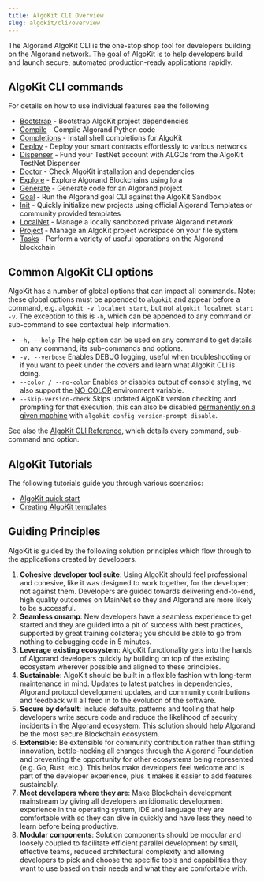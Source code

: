 ```yaml
---
title: AlgoKit CLI Overview
slug: algokit/cli/overview
---
```

The Algorand AlgoKit CLI is the one-stop shop tool for developers building on the Algorand network. The goal of AlgoKit is to help developers build and launch secure, automated production-ready applications rapidly.

## AlgoKit CLI commands

For details on how to use individual features see the following

- [Bootstrap](/algokit/cli/project/bootstrap) - Bootstrap AlgoKit project dependencies
- [Compile](/algokit/cli/compile) - Compile Algorand Python code
- [Completions](/algokit/cli/completions) - Install shell completions for AlgoKit
- [Deploy](/algokit/cli/project/deploy) - Deploy your smart contracts effortlessly to various networks
- [Dispenser](/algokit/cli/dispenser) - Fund your TestNet account with ALGOs from the AlgoKit TestNet Dispenser
- [Doctor](/algokit/cli/doctor) - Check AlgoKit installation and dependencies
- [Explore](/algokit/cli/explore) - Explore Algorand Blockchains using lora
- [Generate](/algokit/cli/generate) - Generate code for an Algorand project
- [Goal](/algokit/cli/goal) - Run the Algorand goal CLI against the AlgoKit Sandbox
- [Init](/algokit/cli/init) - Quickly initialize new projects using official Algorand Templates or community provided templates
- [LocalNet](/algokit/cli/localnet) - Manage a locally sandboxed private Algorand network
- [Project](/algokit/cli/project) - Manage an AlgoKit project workspace on your file system
- [Tasks](/algokit/cli/tasks) - Perform a variety of useful operations on the Algorand blockchain

## Common AlgoKit CLI options

AlgoKit has a number of global options that can impact all commands. Note: these global options must be appended to `algokit` and appear before a command, e.g. `algokit -v localnet start`, but not `algokit localnet start -v`. The exception to this is `-h`, which can be appended to any command or sub-command to see contextual help information.

- `-h, --help` The help option can be used on any command to get details on any command, its sub-commands and options.
- `-v, --verbose` Enables DEBUG logging, useful when troubleshooting or if you want to peek under the covers and learn what AlgoKit CLI is doing.
- `--color / --no-color` Enables or disables output of console styling, we also support the [NO_COLOR](https://no-color.org) environment variable.
- `--skip-version-check` Skips updated AlgoKit version checking and prompting for that execution, this can also be disabled [permanently on a given machine](/algokit/cli/./cli/index#version-prompt) with `algokit config version-prompt disable`.

See also the [AlgoKit CLI Reference](/algokit/cli/./cli/index), which details every command, sub-command and option.

## AlgoKit Tutorials

The following tutorials guide you through various scenarios:

- [AlgoKit quick start](/algokit/cli/./tutorials/intro)
- [Creating AlgoKit templates](/algokit/cli/./tutorials/algokit-template)

## Guiding Principles

AlgoKit is guided by the following solution principles which flow through to the applications created by developers.

1. **Cohesive developer tool suite**: Using AlgoKit should feel professional and cohesive, like it was designed to work together, for the developer; not against them. Developers are guided towards delivering end-to-end, high quality outcomes on MainNet so they and Algorand are more likely to be successful.
2. **Seamless onramp**: New developers have a seamless experience to get started and they are guided into a pit of success with best practices, supported by great training collateral; you should be able to go from nothing to debugging code in 5 minutes.
3. **Leverage existing ecosystem**: AlgoKit functionality gets into the hands of Algorand developers quickly by building on top of the existing ecosystem wherever possible and aligned to these principles.
4. **Sustainable**: AlgoKit should be built in a flexible fashion with long-term maintenance in mind. Updates to latest patches in dependencies, Algorand protocol development updates, and community contributions and feedback will all feed in to the evolution of the software.
5. **Secure by default**: Include defaults, patterns and tooling that help developers write secure code and reduce the likelihood of security incidents in the Algorand ecosystem. This solution should help Algorand be the most secure Blockchain ecosystem.
6. **Extensible**: Be extensible for community contribution rather than stifling innovation, bottle-necking all changes through the Algorand Foundation and preventing the opportunity for other ecosystems being represented (e.g. Go, Rust, etc.). This helps make developers feel welcome and is part of the developer experience, plus it makes it easier to add features sustainably.
7. **Meet developers where they are**: Make Blockchain development mainstream by giving all developers an idiomatic development experience in the operating system, IDE and language they are comfortable with so they can dive in quickly and have less they need to learn before being productive.
8. **Modular components**: Solution components should be modular and loosely coupled to facilitate efficient parallel development by small, effective teams, reduced architectural complexity and allowing developers to pick and choose the specific tools and capabilities they want to use based on their needs and what they are comfortable with.
